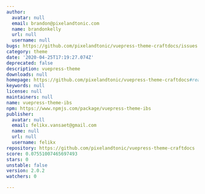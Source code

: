 ```yaml
---
author:
  avatar: null
  email: brandon@pixelandtonic.com
  name: brandonkelly
  url: null
  username: null
bugs: https://github.com/pixelandtonic/vuepress-theme-craftdocs/issues
category: theme
date: '2020-04-25T17:19:27.074Z'
deprecated: false
description: vuepress-theme
downloads: null
homepage: https://github.com/pixelandtonic/vuepress-theme-craftdocs#readme
keywords: null
license: null
maintainers: null
name: vuepress-theme-ibs
npm: https://www.npmjs.com/package/vuepress-theme-ibs
publisher:
  avatar: null
  email: felikx.vansaet@gmail.com
  name: null
  url: null
  username: felikx
repository: https://github.com/pixelandtonic/vuepress-theme-craftdocs
score: 0.07551007465697493
stars: 0
unstable: false
version: 2.0.2
watchers: 0

---
```



